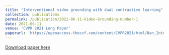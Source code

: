 ```yaml
---
title: "Interventional video grounding with dual contrastive learning"
collection: publications
permalink: /publication/2021-06-11-Video-Grounding-number-1
date: 2021-06-11
venue: 'CVPR 2021 Long Paper'
paperurl: 'https://openaccess.thecvf.com/content/CVPR2021/html/Nan_Interventional_Video_Grounding_With_Dual_Contrastive_Learning_CVPR_2021_paper.html'
---
```


[Download paper here](https://openaccess.thecvf.com/content/CVPR2021/html/Nan_Interventional_Video_Grounding_With_Dual_Contrastive_Learning_CVPR_2021_paper.html)
